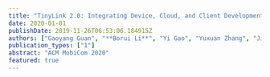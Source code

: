 ```yaml
---
title: "TinyLink 2.0: Integrating Device, Cloud, and Client Development for IoT Applications"
date: 2020-01-01
publishDate: 2019-11-26T06:53:06.184915Z
authors: ["Gaoyang Guan", "**Borui Li**", "Yi Gao", "Yuxuan Zhang", "Jiajun Bu", "Wei Dong"]
publication_types: ["1"]
abstract: "ACM MobiCom 2020"
featured: true
---
```


